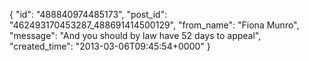  {
   "id": "488840974485173",
   "post_id": "462493170453287_488691414500129",
   "from_name": "Fiona Munro",
   "message": "And you should by law have 52 days to appeal",
   "created_time": "2013-03-06T09:45:54+0000"
 }
